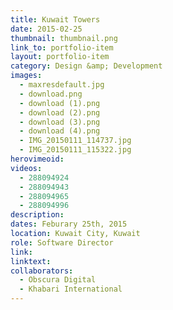 ```yaml
---
title: Kuwait Towers
date: 2015-02-25
thumbnail: thumbnail.png
link_to: portfolio-item
layout: portfolio-item
category: Design &amp; Development
images:
  - maxresdefault.jpg
  - download.png
  - download (1).png
  - download (2).png
  - download (3).png
  - download (4).png
  - IMG_20150111_114737.jpg
  - IMG_20150111_115322.jpg
herovimeoid:
videos:
  - 288094924
  - 288094943
  - 288094965
  - 288094996
description: 
dates: Feburary 25th, 2015
location: Kuwait City, Kuwait
role: Software Director
link:
linktext:
collaborators:
  - Obscura Digital
  - Khabari International
---
```

